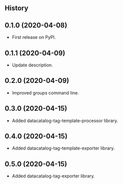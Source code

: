## History


0.1.0 (2020-04-08)
------------------

* First release on PyPI.

0.1.1 (2020-04-09)
------------------

* Update description.

0.2.0 (2020-04-09)
------------------

* Improved groups command line.

0.3.0 (2020-04-15)
------------------

* Added datacatalog-tag-template-processor library.

0.4.0 (2020-04-15)
------------------

* Added datacatalog-tag-template-exporter library.

0.5.0 (2020-04-15)
------------------

* Added datacatalog-tag-exporter library.